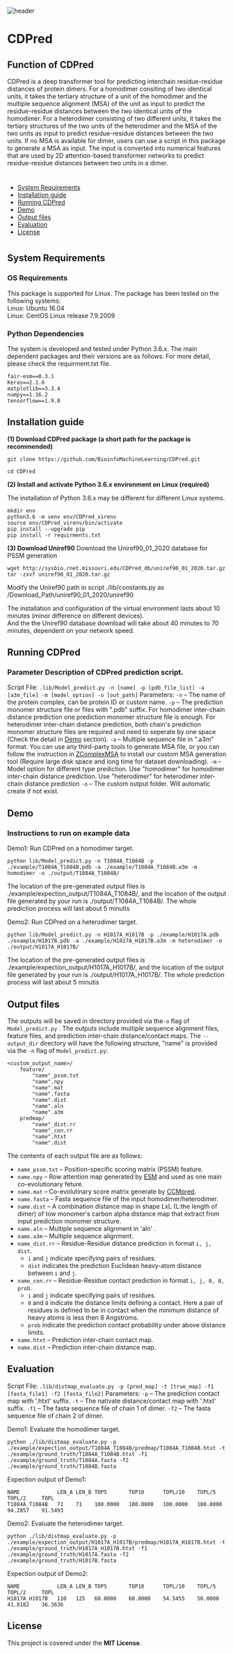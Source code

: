 ![header](image/CDPred1.gif)

# CDPred
## Function of CDPred
CDPred is a deep transformer tool for predicting interchain residue-residue distances of protein dimers. For a homodimer consiting of two identical units, it takes the tertiary structure of a unit of the homodimer and the multiple sequence alignment (MSA) of the unit as input to predict the residue-residue distances between the two identical units of the homodimer. For a heterodimer consisting of two different units, it takes the tertiary structures of the two units of the heterodimer and the MSA of the two units as input to predict residue-residue distances between the two units. If no MSA is available for dimer, users can use a script in this package to generate a MSA as input. The input is converted into numerical features that are used by 2D attention-based transformer networks to predict residue-residue distances between two units in a dimer. 

# 
- [System Requirements](#system-requirements)
- [Installation guide](#installation-guide)
- [Running CDPred](#running-cdpred)
- [Demo](#demo)
- [Output files](#output-files)
- [Evaluation](#evaluation)
- [License](#license)
# 

## System Requirements
### OS Requirements
This package is supported for Linux. The package has been tested on the following systems:  
Linux: Ubuntu 16.04  
Linux: CentOS Linux release 7.9.2009  
### Python Dependencies
The system is developed and tested under Python 3.6.x. The main dependent packages and their versions are as follows. For more detail, please check the requirment.txt file.
```
fair-esm==0.3.1
Keras==2.1.6
matplotlib==3.3.4
numpy==1.16.2
tensorflow==1.9.0
```

## Installation guide
**(1) Download CDPred package (a short path for the package is recommended)**

```
git clone https://github.com/BioinfoMachineLearning/CDPred.git

cd CDPred
```

**(2) Install and activate Python 3.6.x environment on Linux (required)**

The installation of Python 3.6.x may be different for different Linux systems. 

```
mkdir env
python3.6 -m venv env/CDPred_virenv
source env/CDPred_virenv/bin/activate
pip install --upgrade pip
pip install -r requirments.txt
```
**(3) Download Uniref90**
Download the Uniref90_01_2020 database for PSSM generation
```
wget http://sysbio.rnet.missouri.edu/CDPred_db/uniref90_01_2020.tar.gz
tar -zxvf uniref90_01_2020.tar.gz
```
Modify the Uniref90 path in script ./lib/constants.py as /Download_Path/uniref90_01_2020/uniref90

The installation and configuration of the virtual environment lasts about 10 minutes (minor difference on different devices).  
And the the Uniref90 database download will take about 40 minutes to 70 minutes, dependent on your network speed.

## Running CDPred
### Parameter Description of CDPred prediction script.

Script File: `.lib/Model_predict.py -n [name] -p [pdb_file_list] -a [a3m_file] -m [model_option] -o [out_path]`
Parameters:
	`-n` – The name of the protein complex, can be protein ID or custom name.
	`-p` – The prediction monomer structure file or files with ".pdb" suffix. For homodimer inter-chain distance prediction one 
		prediction monomer structure file is enough. For heterodimer inter-chain distance prediction, both chain's prediction 
		monomer structure files are required and need to seperate by one space (Check the detail in [Demo](#demo) section).
	`-a` – Multiple sequence file in ".a3m" format. You can use any third-party tools to generate MSA file, or you can follow the 
		instruction in [ZComplexMSA](https://github.com/BioinfoMachineLearning/CDPred/tree/main/external_tool/ZComplexMSA) to 
		install our custom MSA generation tool (Require large disk space and long time for dataset downloading).
	`-m` – Model option for different type prediction. Use "homodimer" for homodimer inter-chain distance prediction. 
		Use "heterodimer" for heterodimer inter-chain distance prediction
	`-o` – The custom output folder. Will automatic create if not exist.

## Demo
### Instructions to run on example data

Demo1: Run CDPred on a homodimer target.

```
python lib/Model_predict.py -n T1084A_T1084B -p ./example/T1084A_T1084B.pdb -a ./example/T1084A_T1084B.a3m -m homodimer -o ./output/T1084A_T1084B/
```
The location of the pre-generated output files is ./example/expection_output/T1084A_T1084B/, and the location of the output file generated by your run is ./output/T1084A_T1084B/. The whole prediction process will last about 5 minutis

Demo2: Run CDPred on a heterodimer target.

```
python lib/Model_predict.py -n H1017A_H1017B -p ./example/H1017A.pdb ./example/H1017B.pdb -a ./example/H1017A_H1017B.a3m -m heterodimer -o ./output/H1017A_H1017B/
```
The location of the pre-generated output files is ./example/expection_output/H1017A_H1017B/, and the location of the output file generated by your run is ./output/H1017A_H1017B/. The whole prediction process will last about 5 minutis


## Output files
The outputs will be saved in directory provided via the`-o` flag of `Model_predict.py` . The outputs include multiple sequence alignment files, feature files, and prediction inter-chain distance/contact maps.
The `--output_dir` directory will have the following structure, "name" is provided via the `-n` flag of `Model_predict.py`:

```
<custom_output_name>/
	feature/
		"name"_pssm.txt
		"name".npy
		"name".mat
		"name".fasta
		"name".dist
		"name".aln
		"name".a3m
    predmap/
        "name"_dist.rr
        "name"_con.rr
        "name".htxt
        "name".dist
```

The contents of each output file are as follows:
*   `name_pssm.txt` – Position-specific scoring matrix (PSSM) feature.
*   `name.npy` – Row attention map generated by [ESM](https://github.com/facebookresearch/esm) and used as one main co-evolutionary feture.
*   `name.mat` – Co-evolutinary score matrix generate by [CCMpred](https://github.com/soedinglab/CCMpred).
*   `name.fasta` – Fasta sequence file of the input homodimer/heterodimer.
*   `name.dist` – A combination distance map in shape LxL (L:the length of dimer) of tow monomer's carbon alpha distance map that extract from input prediction monomer structure.
*   `name.aln` – Multiple sequence alignment in 'aln' .
*   `name.a3m` – Multiple sequence alignment.
*   `name_dist.rr` – Residue-Residue distance prediction in format `i, j, dist`.
    *   `i` and `j` indicate specifying pairs of residues.
    *   `dist` indicates the prediction Euclidean heavy-atom distance between `i` and `j`.
*   `name_con.rr` – Residue-Residue contact prediction in format `i, j, 0, 8, prob`.
    *   `i` and `j` indicate specifying pairs of residues.
    *   `0` and `8` indicate the distance limits defining a contact. Here a pair of residues is defined to be in contact when the minimum distance of heavy atoms is less then 8 Angstroms. 
    *	`prob` indicate the prediction contact probability under above distance limits.
*   `name.htxt` – Prediction inter-chain contact map.
*   `name.dist` – Prediction inter-chain distance map.

## Evaluation
Script File: `.lib/distmap_evaluate.py -p [pred_map] -t [true_map] -f1 [fasta_file1] -f2 [fasta_file2]`
Parameters:
	`-p` – The prediction contact map with '.htxt' suffix.
	`-t` – The nativate distance/contact map with '.htxt' suffix.
	`-f1` – The fasta sequence file of chain 1 of dimer.
	`-f2` – The fasta sequence file of chain 2 of dimer.

Demo1: Evaluate the homodimer target.

```
python ./lib/distmap_evaluate.py -p ./example/expection_output/T1084A_T1084B/predmap/T1084A_T1084B.htxt -t ./example/ground_truth/T1084A_T1084B.htxt -f1 ./example/ground_truth/T1084A.fasta -f2 ./example/ground_truth/T1084B.fasta
```
Expection output of Demo1:
```
NAME            LEN_A LEN_B TOP5       TOP10      TOPL/10    TOPL/5     TOPL/2     TOPL      
T1084A_T1084B   71    71    100.0000   100.0000   100.0000   100.0000   94.2857    91.5493 
```

Demo2: Evaluate the heterodimer target.
```
python ./lib/distmap_evaluate.py -p ./example/expection_output/H1017A_H1017B/predmap/H1017A_H1017B.htxt -t ./example/ground_truth/H1017A_H1017B.htxt -f1 ./example/ground_truth/H1017A.fasta -f2 ./example/ground_truth/H1017B.fasta
```
Expection output of Demo2:
```
NAME            LEN_A LEN_B TOP5       TOP10      TOPL/10    TOPL/5     TOPL/2     TOPL      
H1017A_H1017B   110   125   60.0000    60.0000    54.5455    50.0000    41.8182    36.3636 
```

## License
This project is covered under the **MIT License**.